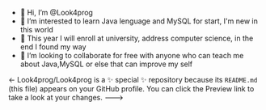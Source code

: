 - 👋 Hi, I’m @Look4prog
- 👀 I’m interested to learn Java lenguage and MySQL for start, I'm new in this world 
- 🌱 This year I will enroll at university, address computer science, in the end I found my way 
- 💞️ I’m looking to collaborate for free with anyone who can teach me about Java,MySQL or else that can improve my self

<- Look4prog/Look4prog is a ✨ special ✨ repository because its `README.md` (this file) appears on your GitHub profile.
You can click the Preview link to take a look at your changes.
--->
